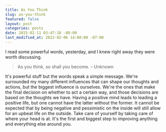 ```yaml
---
title: As You Think
slug: as-you-think
featured: false
layout: post
categories: posts
date: 2015-02-11 03:47:18 -08:00
last_modified_at: 2022-02-06 14:00:00 -07:00
---
```


I read some powerful words, yesterday, and I knew right away they were worth discussing.

>  As you think, so shall you become.
> – Unknown

It's powerful stuff but the words speak a simple message. We're surrounded my many different influences that can shape our thoughts and actions, but the biggest influence is ourselves. We're the ones that make the final decision on whether to act a certain way, and those decisions are based on the thoughts we have. Having a positive mind leads to leading a positive life, but one cannot have the latter without the former. It cannot be expected that by being negative and pessimistic on the inside will still allow for an upbeat life on the outside. Take care of yourself by taking care of where your head is at. It's the first and biggest step to improving anything and everything else around you.

